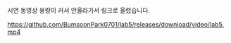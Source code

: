 시연 동영상 용량이 커서 안올라가서 링크로 올렸습니다.

https://github.com/BumsoonPark0701/lab5/releases/download/video/lab5.mp4

 
